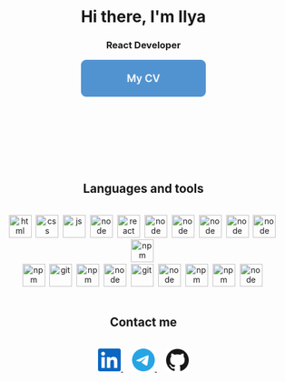 <div id="header" align="center">
	<h1>Hi there, I'm Ilya</h1>
	<h3>React Developer</h3>
</div>

<div id="cv" align="center">
	<a href="https://ilya703.github.io/CV/CV.pdf" target="_blank">
		<img src="https://github.com/Ilya703/Ilya703/blob/main/buttonCV.svg" alt="CV" style="width:220px; margin-bottom:100px"/>
	</a>
</div>
<br>

<h2 align="center">Languages and tools</h2>
<br>
<div id="tools" align="center">
	<img src="https://cdn.jsdelivr.net/gh/devicons/devicon/icons/html5/html5-original.svg" title="html" width="40" height="40"/>&nbsp;
	<img src="https://cdn.jsdelivr.net/gh/devicons/devicon/icons/css3/css3-original.svg" title="css" width="40" height="40"/>&nbsp;
	<img src="https://cdn.jsdelivr.net/gh/devicons/devicon/icons/javascript/javascript-original.svg" title="js" width="40" height="40"/>&nbsp;
	<img src="https://cdn.jsdelivr.net/gh/devicons/devicon/icons/typescript/typescript-original.svg" title="node" width="40" height="40"/>&nbsp;
	<img src="https://cdn.jsdelivr.net/gh/devicons/devicon/icons/react/react-original.svg" title="react" width="40" height="40"/>&nbsp;
	<img src="https://cdn.jsdelivr.net/gh/devicons/devicon/icons/nodejs/nodejs-original.svg" title="node" width="40" height="40"/>&nbsp;
	<img src="https://cdn.jsdelivr.net/gh/devicons/devicon/icons/express/express-original-wordmark.svg" title="node" width="40" height="40"/>&nbsp;
	<img src="https://cdn.jsdelivr.net/gh/devicons/devicon/icons/mongodb/mongodb-original.svg" title="node" width="40" height="40"/>&nbsp;
	<img src="https://cdn.jsdelivr.net/gh/devicons/devicon/icons/graphql/graphql-plain.svg" title="node" width="40" height="40"/>&nbsp;
	<img src="https://cdn.jsdelivr.net/gh/devicons/devicon/icons/nextjs/nextjs-original.svg" title="node" width="40" height="40"/>&nbsp;
	<img src="https://cdn.jsdelivr.net/gh/devicons/devicon/icons/redux/redux-original.svg" title="npm" width="40" height="40"/>&nbsp;
	<br>
	<img src="https://cdn.jsdelivr.net/gh/devicons/devicon/icons/npm/npm-original-wordmark.svg" title="npm" width="40" height="40"/>&nbsp;
	<img src="https://cdn.jsdelivr.net/gh/devicons/devicon/icons/backbonejs/backbonejs-original.svg" title="git" width="40" height="40"/>&nbsp;
	<img src="https://cdn.jsdelivr.net/gh/devicons/devicon/icons/handlebars/handlebars-original.svg" title="npm" width="40" height="40"/>&nbsp;
	<img src="https://cdn.jsdelivr.net/gh/devicons/devicon/icons/jest/jest-plain.svg" title="node" width="40" height="40"/>&nbsp;
	<img src="https://cdn.jsdelivr.net/gh/devicons/devicon/icons/git/git-original.svg" title="git" width="40" height="40"/>&nbsp;
	<img src="https://cdn.jsdelivr.net/gh/devicons/devicon/icons/github/github-original.svg" title="node" width="40" height="40"/>&nbsp;
	<img src="https://cdn.jsdelivr.net/gh/devicons/devicon/icons/bitbucket/bitbucket-original.svg" title="npm" width="40" height="40"/>&nbsp;
	<img src="https://cdn.jsdelivr.net/gh/devicons/devicon/icons/webpack/webpack-original.svg" title="npm" width="40" height="40"/>&nbsp;
	<img src="https://cdn.jsdelivr.net/gh/devicons/devicon/icons/eslint/eslint-original.svg" title="node" width="40" height="40"/>&nbsp
</div>
<br>

<h2 align="center">Contact me</h2>
<br>
<div id="socials" align="center">
	<a href="https://www.linkedin.com/in/ilya-skobelev-b81432261/" target="_blank">
		<img src="https://github.com/Ilya703/Ilya703/blob/main/linkedinImg.svg" title="node" alt="LinkedIn" width="40" height="40"/>
	</a>&nbsp&nbsp&nbsp
	<a href="https://github.com/Ilya703" target="_blank">
		<img src="https://github.com/Ilya703/Ilya703/blob/main/telegramImg.svg" title="node" alt="Github" width="40" height="40"/>
	</a>&nbsp&nbsp&nbsp
	<a href="https://t.me/enotzef" target="_blank">
		<img src="https://github.com/Ilya703/Ilya703/blob/main/githubImg.svg" title="node" alt="Telegram" width="40" height="40"/>
	</a>
</div>
